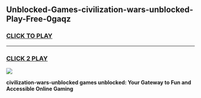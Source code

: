 
## Unblocked-Games-civilization-wars-unblocked-Play-Free-0gaqz
<h3>
<a href="https://premium76.site?title=civilization-wars-unblocked&ref=23A">CLICK TO PLAY</a></h3>
<hr>

<h3>
<a href="https://premium76.site?title=civilization-wars-unblocked&ref=23A">CLICK 2 PLAY</a>
  
</h3>

<a href="https://premium76.site?title=civilization-wars-unblocked&ref=23A"><img src="https://clearcache.store/games.png"></a>


**civilization-wars-unblocked games unblocked: Your Gateway to Fun and Accessible Online Gaming**

